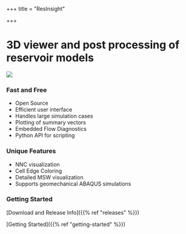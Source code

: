 +++
title = "ResInsight"

+++
<title>ResInsight • 3D viewer and post processing of reservoir models</title>

# 3D viewer and post processing of reservoir models

![](/images/FrontPageImage.png)


### Fast and Free
- Open Source
- Efficient user interface
- Handles large simulation cases
- Plotting of summary vectors
- Embedded Flow Diagnostics
- Python API for scripting

### Unique Features
- NNC visualization
- Cell Edge Coloring
- Detailed MSW visualization
- Supports geomechanical ABAQUS simulations

### Getting Started

[Download and Release Info]({{% ref "releases" %}})

[Getting Started]({{% ref "getting-started" %}})

